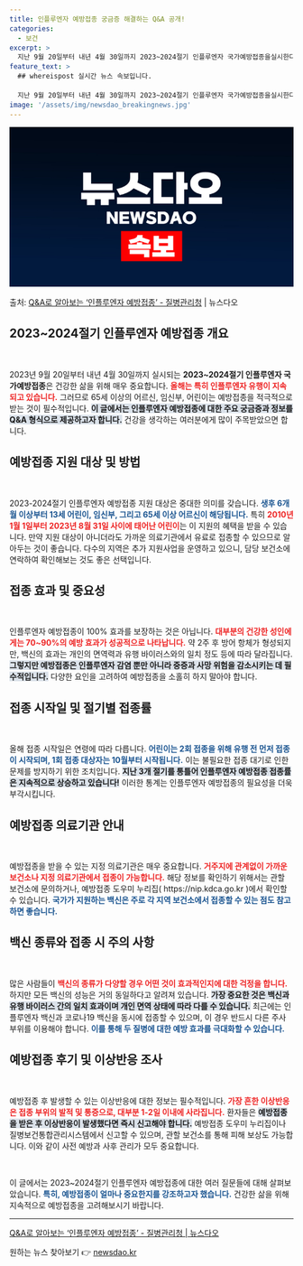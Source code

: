 ```yaml
---
title: 인플루엔자 예방접종 궁금증 해결하는 Q&A 공개!
categories:
  - 보건
excerpt: >
  지난 9월 20일부터 내년 4월 30일까지 2023~2024절기 인플루엔자 국가예방접종을실시한다.  올해는 …
feature_text: >
  ## whereispost 실시간 뉴스 속보입니다.

  지난 9월 20일부터 내년 4월 30일까지 2023~2024절기 인플루엔자 국가예방접종을실시한다.  올해는 …
image: '/assets/img/newsdao_breakingnews.jpg'
---
```


![뉴스다오 속보](/assets/img/newsdao_breakingnews.jpg)

<p>출처: <a href="https://newsdao.kr/2037" rel="dofollow">Q&A로 알아보는 ‘인플루엔자 예방접종’ - 질병관리청</a> | 뉴스다오</p>

<h2 data-ke-size="size26">2023~2024절기 인플루엔자 예방접종 개요</h2>

<p data-ke-size="size16">&nbsp;</p>  
2023년 9월 20일부터 내년 4월 30일까지 실시되는 <b>2023~2024절기 인플루엔자 국가예방접종</b>은 건강한 삶을 위해 매우 중요합니다. <b><span style="color: #ee2323;">올해는 특히 인플루엔자 유행이 지속되고 있습니다.</span></b> 그러므로 65세 이상의 어르신, 임신부, 어린이는 예방접종을 적극적으로 받는 것이 필수적입니다. <b><span style="background-color: #21538527;">이 글에서는 인플루엔자 예방접종에 대한 주요 궁금증과 정보를 Q&A 형식으로 제공하고자 합니다.</span></b> 건강을 생각하는 여러분에게 많이 주목받았으면 합니다.  

<h2 data-ke-size="size26">예방접종 지원 대상 및 방법</h2>

<p data-ke-size="size16">&nbsp;</p>  
2023-2024절기 인플루엔자 예방접종 지원 대상은 중대한 의미를 갖습니다. <b><span style="color: #1a5490;">생후 6개월 이상부터 13세 어린이, 임신부, 그리고 65세 이상 어르신이 해당됩니다.</span></b> 특히 <b><span style="color: #ee2323;">2010년 1월 1일부터 2023년 8월 31일 사이에 태어난 어린이</span></b>는 이 지원의 혜택을 받을 수 있습니다. 만약 지원 대상이 아니더라도 가까운 의료기관에서 유료로 접종할 수 있으므로 알아두는 것이 좋습니다. 다수의 지역은 추가 지원사업을 운영하고 있으니, 담당 보건소에 연락하여 확인해보는 것도 좋은 선택입니다.

<h2 data-ke-size="size26">접종 효과 및 중요성</h2>

<p data-ke-size="size16">&nbsp;</p>  
인플루엔자 예방접종이 100% 효과를 보장하는 것은 아닙니다. <b><span style="color: #ee2323;">대부분의 건강한 성인에게는 70~90%의 예방 효과가 성공적으로 나타납니다.</span></b> 약 2주 후 방어 항체가 형성되지만, 백신의 효과는 개인의 면역력과 유행 바이러스와의 일치 정도 등에 따라 달라집니다. <b><span style="background-color: #21538527;">그렇지만 예방접종은 인플루엔자 감염 뿐만 아니라 중증과 사망 위험을 감소시키는 데 필수적입니다.</span></b> 다양한 요인을 고려하여 예방접종을 소홀히 하지 말아야 합니다.  

<h2 data-ke-size="size26">접종 시작일 및 절기별 접종률</h2>

<p data-ke-size="size16">&nbsp;</p>  
올해 접종 시작일은 연령에 따라 다릅니다. <b><span style="color: #1a5490;">어린이는 2회 접종을 위해 유행 전 먼저 접종이 시작되며, 1회 접종 대상자는 10월부터 시작됩니다.</span></b> 이는 불필요한 접종 대기로 인한 문제를 방지하기 위한 조치입니다. <b><span style="background-color: #21538527;">지난 3개 절기를 통틀어 인플루엔자 예방접종 접종률은 지속적으로 상승하고 있습니다!</span></b> 이러한 통계는 인플루엔자 예방접종의 필요성을 더욱 부각시킵니다.  

<h2 data-ke-size="size26">예방접종 의료기관 안내</h2>

<p data-ke-size="size16">&nbsp;</p>  
예방접종을 받을 수 있는 지정 의료기관은 매우 중요합니다. <b><span style="color: #ee2323;">거주지에 관계없이 가까운 보건소나 지정 의료기관에서 접종이 가능합니다.</span></b> 해당 정보를 확인하기 위해서는 관할 보건소에 문의하거나, 예방접종 도우미 누리집( https://nip.kdca.go.kr )에서 확인할 수 있습니다. <b><span style="color: #1a5490;">국가가 지원하는 백신은 주로 각 지역 보건소에서 접종할 수 있는 점도 참고하면 좋습니다.</span></b>

<h2 data-ke-size="size26">백신 종류와 접종 시 주의 사항</h2>

<p data-ke-size="size16">&nbsp;</p>  
많은 사람들이 <b><span style="color: #ee2323;">백신의 종류가 다양할 경우 어떤 것이 효과적인지에 대한 걱정을 합니다.</span></b> 하지만 모든 백신의 성능은 거의 동일하다고 알려져 있습니다. <b><span style="background-color: #21538527;">가장 중요한 것은 백신과 유행 바이러스 간의 일치 효과이며 개인 면역 상태에 따라 다를 수 있습니다.</span></b> 최근에는 인플루엔자 백신과 코로나19 백신을 동시에 접종할 수 있으며, 이 경우 반드시 다른 주사 부위를 이용해야 합니다. <b><span style="color: #1a5490;">이를 통해 두 질병에 대한 예방 효과를 극대화할 수 있습니다.</span></b>

<h2 data-ke-size="size26">예방접종 후기 및 이상반응 조사</h2>

<p data-ke-size="size16">&nbsp;</p>  
예방접종 후 발생할 수 있는 이상반응에 대한 정보는 필수적입니다. <b><span style="color: #ee2323;">가장 흔한 이상반응은 접종 부위의 발적 및 통증으로, 대부분 1-2일 이내에 사라집니다.</span></b> 환자들은 <b><span style="background-color: #21538527;">예방접종을 받은 후 이상반응이 발생했다면 즉시 신고해야 합니다.</span></b> 예방접종 도우미 누리집이나 질병보건통합관리시스템에서 신고할 수 있으며, 관할 보건소를 통해 피해 보상도 가능합니다. 이와 같이 사전 예방과 사후 관리가 모두 중요합니다.  

<p data-ke-size="size16">&nbsp;</p>  
이 글에서는 2023~2024절기 인플루엔자 예방접종에 대한 여러 질문들에 대해 살펴보았습니다. <b><span style="color: #1a5490;">특히, 예방접종이 얼마나 중요한지를 강조하고자 했습니다.</span></b> 건강한 삶을 위해 지속적으로 예방접종을 고려해보시기 바랍니다. 

<hr />  
<p data-ke-size="size16"><a href="https://newsdao.kr/2037">Q&A로 알아보는 ‘인플루엔자 예방접종’ - 질병관리청 | 뉴스다오</a></p>   

원하는 뉴스 찾아보기 👉 <a href="https://newsdao.kr" rel="dofollow">newsdao.kr</a>



